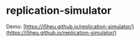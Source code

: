 # replication-simulator

Demo: [https://i5heu.github.io/replication-simulator/](https://i5heu.github.io/replication-simulator/)
